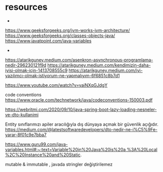 # resources

- 
https://www.geeksforgeeks.org/jvm-works-jvm-architecture/
https://www.geeksforgeeks.org/classes-objects-java/
https://www.javatpoint.com/java-variables



- 
 https://atarikguney.medium.com/asenkron-asynchronous-programlama-nedir-296230121f9d
 https://atarikguney.medium.com/kendimizin-daha-iyisi-olmak-için-1413708555c9
 https://atarikguney.medium.com/i̇yi-yazılımcı-olmak-i̇stiyorum-ne-yapmalıyım-6f6851c8b7d1


https://www.youtube.com/watch?v=yaiNXqGJdgY


code conventions https://www.oracle.com/technetwork/java/codeconventions-150003.pdf

https://webritmi.com/2020/09/10/java-spring-boot-lazy-loading-nesneler-ve-dto-kullanimi


Entity sınıflarımızı apiler aracılığıyla dış dünyaya açmak bir güvenlik açığıdır.
https://medium.com/@latestsoftwaredevelopers/dto-nedir-ne-i%C5%9Fe-yarar-8f01c9e7bba7


https://www.guru99.com/java-variables.html#:~:text=Variable%20in%20Java%20is%20a,%3A%20Local%2C%20Instance%20and%20Static.


mutable & immutable , javada stringler değiştirilemez

